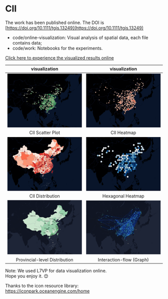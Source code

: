 # CII   
The work has been published online. The DOI is [https://doi.org/10.1111/tgis.13249](https://doi.org/10.1111/tgis.13249)                    


- code/online-visualization: Visual analysis of spatial data, each file contains data;
- code/work: Notebooks for the experiments.

[Click here to experience the visualized results online](https://vczero.github.io/CII/)   



|  visualization                                                                                      | visualization                                                                             |
| :---:                                                                                               | :---:                                                                                     |
| <a href="https://vczero.github.io/CII/CII_scatter_EN.html"><img src="./vis-imgs/1.png"/></a>        | <a href="https://vczero.github.io/CII/CII_heatmap.html"><img src="./vis-imgs/2.png"/></a> |
| CII Scatter Plot                                                                                    | CII Heatmap                                                                               |
|<a href="https://vczero.github.io/CII/CII_cities.html"><img src="./vis-imgs/3.png"/></a>             | <a href="https://vczero.github.io/CII/CII_hexagon.html"><img src="./vis-imgs/4.png"/></a> |
| CII Distribution                                                                                    | Hexagonal Heatmap                                                                         |
| <a href="https://vczero.github.io/CII/CII_provinces.html"><img src="./vis-imgs/5.png"/></a>         | <a href="https://vczero.github.io/CII/CII_flow.html"><img src="./vis-imgs/6.png"/></a>    |
| Provincial-level  Distribution                                                                      | Interaction-flow (Graph)  |  

Note: We used L7VP for data visualization online.    
Hope you enjoy it. 😊    
                               
Thanks to the icon resource library: https://iconpark.oceanengine.com/home
